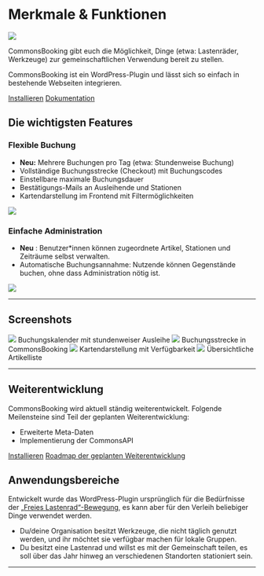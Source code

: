 <script setup>
import Newsletter from '.vitepress/components/Newsletter.vue'
</script>

#  Merkmale & Funktionen

![](/img/banner-772x250-1.png)

CommonsBooking gibt euch die Möglichkeit, Dinge (etwa: Lastenräder, Werkzeuge)
zur gemeinschaftlichen Verwendung bereit zu stellen.

CommonsBooking ist ein WordPress-Plugin und lässt sich so einfach in
bestehende Webseiten integrieren.

<div>
  <a class="cbdoc-button cb-brand" href="/dokumentation/installation/installieren">Installieren</a>
  <a class="cbdoc-button cb-alt" href="/dokumentation">Dokumentation</a>
</div>

##  Die wichtigsten Features

###  Flexible Buchung

  * **Neu:** Mehrere Buchungen pro Tag (etwa: Stundenweise Buchung)
  * Vollständige Buchungsstrecke (Checkout) mit Buchungscodes
  * Einstellbare maximale Buchungsdauer
  * Bestätigungs-Mails an Ausleihende und Stationen
  * Kartendarstellung im Frontend mit Filtermöglichkeiten

![](/img/hourly-booking.png)

###  Einfache Administration

  * **Neu** : Benutzer*innen können zugeordnete Artikel, Stationen und Zeiträume selbst verwalten.
  * Automatische Buchungsannahme: Nutzende können Gegenstände buchen, ohne dass Administration nötig ist.

![](/img/cb-managers.png)

* * *

##  Screenshots

![](/img/booking-calendar.png) Buchungskalender mit stundenweiser
Ausleihe  ![](/img/booking-confirm.png) Buchungsstrecke in
CommonsBooking  ![](/img/shortcode-cb-map-filtergroups.png) Kartendarstellung
mit Verfügbarkeit  ![](/img/shortcode-cb-items.png) Übersichtliche
Artikelliste

* * *

##  Weiterentwicklung

CommonsBooking wird aktuell ständig weiterentwickelt. Folgende Meilensteine
sind Teil der geplanten Weiterentwicklung:

  * Erweiterte Meta-Daten
  * Implementierung der CommonsAPI

<div>
  <a class="cbdoc-button cb-brand" href="/dokumentation/installation/installieren">Installieren</a>
  <a class="cbdoc-button cb-alt" href="/dokumentation/roadmap">Roadmap der geplanten Weiterentwicklung</a>
</div>


##  Anwendungsbereiche

Entwickelt wurde das WordPress-Plugin ursprünglich für die Bedürfnisse der [„Freies Lastenrad“-Bewegung](http://www.dein-lastenrad.de),
es kann aber für den Verleih beliebiger Dinge verwendet werden.

  * Du/deine Organisation besitzt Werkzeuge, die nicht täglich genutzt werden, und ihr möchtet sie verfügbar machen für lokale Gruppen.
  * Du besitzt eine Lastenrad und willst es mit der Gemeinschaft teilen, es soll über das Jahr hinweg an verschiedenen Standorten stationiert sein.

* * *

<Newsletter />
